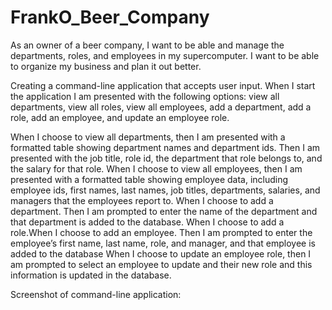 # FrankO_Beer_Company
As an owner of a beer company, I want to be able and manage the departments, roles, and employees in my supercomputer. I want to be able to organize my business and plan it out better.


Creating a command-line application that accepts user input. When I start the application I am presented with the following options: view all departments, view all roles, view all employees, add a department, add a role, add an employee, and update an employee role.

When  I choose to view all departments, then I am presented with a formatted table showing department names and department ids. Then I am presented with the job title, role id, the department that role belongs to, and the salary for that role. When I choose to view all employees, then I am presented with a formatted table showing employee data, including employee ids, first names, last names, job titles, departments, salaries, and managers that the employees report to. When I choose to add a department. Then I am prompted to enter the name of the department and that department is added to the database. When I choose to add a role.When I choose to add an employee. Then I am prompted to enter the employee’s first name, last name, role, and manager, and that employee is added to the database
When I choose to update an employee role, then I am prompted to select an employee to update and their new role and this information is updated in the database.

Screenshot of command-line application:
